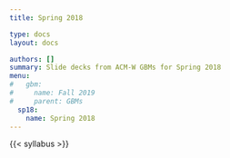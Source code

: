 ```yaml
---
title: Spring 2018

type: docs
layout: docs

authors: []
summary: Slide decks from ACM-W GBMs for Spring 2018
menu:
#   gbm:
#     name: Fall 2019
#     parent: GBMs
  sp18:
    name: Spring 2018
---
```


{{< syllabus >}}